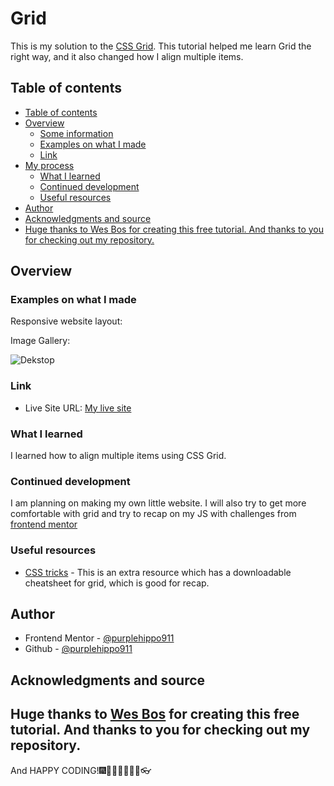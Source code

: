 # Grid

This is my solution to the [CSS Grid](https://https://cssgrid.io/). This tutorial helped me learn Grid the right way, and it also changed how I align multiple items.

## Table of contents

  - [Table of contents](#table-of-contents)
  - [Overview](#overview)
    - [Some information](#some-information)
    - [Examples on what I made](#examples-on-what-I-made)
    - [Link](#link)
  - [My process](#my-process)
    - [What I learned](#what-i-learned)
    - [Continued development](#continued-development)
    - [Useful resources](#useful-resources)
  - [Author](#author)
  - [Acknowledgments and source](#acknowledgments-and-source)
  - [Huge thanks to Wes Bos for creating  this free tutorial. And thanks to you for checking out my repository.](#huge-thanks-to-wes-bos-for-creating--this-free-tutorial-and-thanks-to-you-for-checking-out-my-repository)

## Overview

### Examples on what I made
Responsive website layout:


Image Gallery:

![Dekstop](screenshots/tacoSite.png) 


### Link

- Live Site URL: [My live site](https://purplehippo911.github.io/grid/)


### What I learned
I learned how to align multiple items using CSS Grid. 

### Continued development
I am planning on making my own little website. I will also try to get more comfortable with grid and try to recap on my JS with challenges from [frontend mentor](https://frontendmentor.io) 

### Useful resources

- [CSS tricks](https://css-tricks.com/snippets/css/complete-guide-grid/) - This is an extra resource which has a downloadable cheatsheet for grid, which is good for recap.  
 
## Author

- Frontend Mentor - [@purplehippo911](https://www.frontendmentor.io/profile/purplehippo911)
- Github - [@purplehippo911](https://www.github.com/purplehippo911)


## Acknowledgments and source

Huge thanks to [Wes Bos](https://wesbos.com) for creating  this free tutorial. And thanks to you for checking out my repository. 
------------------------------- 
And HAPPY CODING!🎆🍙🍕🧨🧶🧶🛒👓 
                                                                
